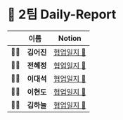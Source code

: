 # 🌟 2팀 Daily-Report

<div align="center">

|     | 이름&nbsp;&nbsp; |                                                     Notion                                                     |
| :-: | :--------------: | :------------------------------------------------------------------------------------------------------------: |
| 🧑‍💻  |    **김어진**    | [협업일지 🚀](https://efficient-saver-88c.notion.site/Daily-238880186a9f8076a5cce4d0fb21e783?source=copy_link) |
| 👩‍💻  |    **전혜정**    |             [협업일지 🚀](https://www.notion.so/2384e39512cf8056b806e8ed444e8824?source=copy_link)             |
| 🧑‍💻  |    **이대석**    |             [협업일지 🚀](https://typhoon-friend-92d.notion.site/2378dd9e8ab380d082eedca33ac04203)             |
| 🧑‍💻  |    **이현도**    |                     [협업일지 🚀](https://www.notion.so/1fc5a0ce825e80278ec2e8b670db03fe)                      |
| 👩‍💻  |    **김하늘**    |                     [협업일지 🚀](https://www.notion.so/23806aa61633804eabd8f6ec466e277d)                      |
